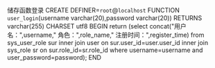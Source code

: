 
储存函数登录
CREATE DEFINER=`root`@`localhost` FUNCTION `user_login`(username varchar(20),password varchar(20)) RETURNS varchar(255) CHARSET utf8
BEGIN
return (select concat("用户名：",username," 角色：",role_name," 注册时间：",register_time) from sys_user_role sur inner join user on sur.user_id=user.user_id inner join sys_role sr on sur.role_id=sr.role_id
where username=username and user_password=password);
END